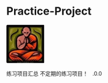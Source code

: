 # Practice-Project
![image](https://github.com/famensaodiseng/learn/raw/master/%E4%BB%93%E5%BA%93%E5%A4%B4%E5%9B%BE/111.gif)  

练习项目汇总
不定期的练习项目！  
.0.0

